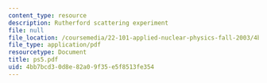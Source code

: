```yaml
---
content_type: resource
description: Rutherford scattering experiment
file: null
file_location: /coursemedia/22-101-applied-nuclear-physics-fall-2003/4bb7bcd30d8e82a09f35e5f8513fe354_ps5.pdf
file_type: application/pdf
resourcetype: Document
title: ps5.pdf
uid: 4bb7bcd3-0d8e-82a0-9f35-e5f8513fe354
---
```

